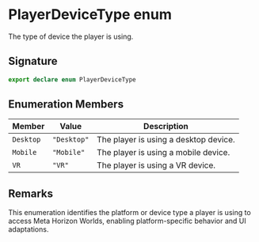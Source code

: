 # PlayerDeviceType enum

The type of device the player is using.

## Signature

```typescript
export declare enum PlayerDeviceType
```

## Enumeration Members

| Member | Value | Description |
|--------|-------|-------------|
| `Desktop` | `"Desktop"` | The player is using a desktop device. |
| `Mobile` | `"Mobile"` | The player is using a mobile device. |
| `VR` | `"VR"` | The player is using a VR device. |

## Remarks

This enumeration identifies the platform or device type a player is using to access Meta Horizon Worlds, enabling platform-specific behavior and UI adaptations.